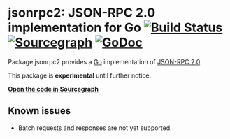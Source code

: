 # jsonrpc2: JSON-RPC 2.0 implementation for Go [![Build Status](https://travis-ci.org/sourcegraph/jsonrpc2.svg)](https://travis-ci.org/sourcegraph/jsonrpc2) [![Sourcegraph](https://sourcegraph.com/github.com/sourcegraph/jsonrpc2/-/badge.svg)](https://sourcegraph.com/github.com/sourcegraph/jsonrpc2?badge) [![GoDoc](https://godoc.org/github.com/sourcegraph/jsonrpc2?status.svg)](https://godoc.org/github.com/sourcegraph/jsonrpc2)


Package jsonrpc2 provides a [Go](https://golang.org) implementation of [JSON-RPC 2.0](http://www.jsonrpc.org/specification).

This package is **experimental** until further notice.

[**Open the code in Sourcegraph**](https://sourcegraph.com/github.com/sourcegraph/jsonrpc2)

## Known issues

* Batch requests and responses are not yet supported.
